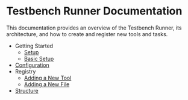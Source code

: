 # Testbench Runner Documentation

This documentation provides an overview of the Testbench Runner, its architecture, and how to create and register new tools and tasks.

- Getting Started
    - [Setup](setup.md)
    - [Basic Setup](getting_started.md)
- [Configuration](configuration.md)
- Registry
    - [Adding a New Tool](new_tool.md)
    - [Adding a New File](new_file.md)
- [Structure](structure.md)
